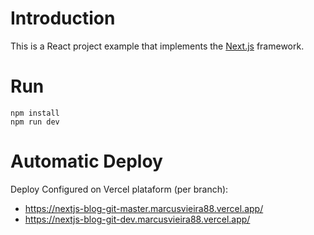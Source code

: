 # Introduction
This is a React project example that implements the [Next.js](https://nextjs.org/learn) framework.

# Run
```
npm install
npm run dev
```

# Automatic Deploy 

Deploy Configured on Vercel plataform (per branch):
 - https://nextjs-blog-git-master.marcusvieira88.vercel.app/
 - https://nextjs-blog-git-dev.marcusvieira88.vercel.app/
